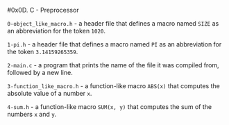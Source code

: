 #0x0D. C - Preprocessor

`0-object_like_macro.h` - a header file that defines a macro named `SIZE` as an abbreviation for the token `1020`.

`1-pi.h` - a header file that defines a macro named `PI` as an abbreviation for the token `3.14159265359`.

`2-main.c` - a program that prints the name of the file it was compiled from, followed by a new line.

`3-function_like_macro.h` - a function-like macro `ABS(x)` that computes the absolute value of a number `x`.

`4-sum.h` - a function-like macro `SUM(x, y)` that computes the sum of the numbers `x` and `y`.
